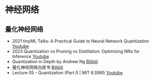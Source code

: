 # 神经网络

## 量化神经网络

- 2021 tinyML Talks: A Practical Guide to Neural Network Quantization [Youtube](https://youtu.be/KASuxB3XoYQ) 
- 2023 Quantization vs Pruning vs Distillation: Optimizing NNs for Inference [Youtube](https://youtu.be/UcwDgsMgTu4?feature=shared)
- Quantization in Depth by Andrew Ng [Bilibili](https://www.bilibili.com/video/BV1kw4m1X7Bi)
- 量化神经网络白皮书 [Bilibili](https://www.bilibili.com/video/BV1vf4y1K7km)
- Lecture 05 - Quantization (Part I) | MIT 6.S965 [Youtube](https://youtu.be/AlASZb93rrc?feature=shared)
